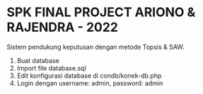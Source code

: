 # SPK FINAL PROJECT ARIONO & RAJENDRA - 2022
Sistem pendukung keputusan dengan metode Topsis &amp; SAW.

 1. Buat database
 2. Import file database.sql
 3. Edit konfigurasi database di condb/konek-db.php
 4. Login dengan username: admin, password: admin
